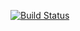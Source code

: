 [![Build Status](https://travis-ci.org/KAE-dev/SQLBeanDefinition.svg?branch=master)](https://travis-ci.org/KAE-dev/SQLBeanDefinition)